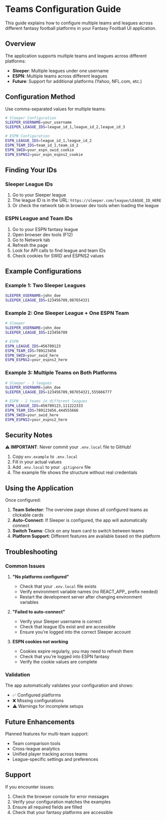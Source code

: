 # Teams Configuration Guide

This guide explains how to configure multiple teams and leagues across different fantasy football platforms in your Fantasy Football UI application.

## Overview

The application supports multiple teams and leagues across different platforms:
- **Sleeper**: Multiple leagues under one username
- **ESPN**: Multiple teams across different leagues
- **Future**: Support for additional platforms (Yahoo, NFL.com, etc.)

## Configuration Method

Use comma-separated values for multiple teams:

```bash
# Sleeper Configuration
SLEEPER_USERNAME=your_username
SLEEPER_LEAGUE_IDS=league_id_1,league_id_2,league_id_3

# ESPN Configuration
ESPN_LEAGUE_IDS=league_id_1,league_id_2
ESPN_TEAM_IDS=team_id_1,team_id_2
ESPN_SWID=your_espn_swid_cookie
ESPN_ESPNS2=your_espn_espns2_cookie
```

## Finding Your IDs

### Sleeper League IDs

1. Go to your Sleeper league
2. The league ID is in the URL: `https://sleeper.com/league/LEAGUE_ID_HERE`
3. Or check the network tab in browser dev tools when loading the league

### ESPN League and Team IDs

1. Go to your ESPN fantasy league
2. Open browser dev tools (F12)
3. Go to Network tab
4. Refresh the page
5. Look for API calls to find league and team IDs
6. Check cookies for SWID and ESPNS2 values

## Example Configurations

### Example 1: Two Sleeper Leagues

```bash
SLEEPER_USERNAME=john_doe
SLEEPER_LEAGUE_IDS=123456789,987654321
```

### Example 2: One Sleeper League + One ESPN Team

```bash
# Sleeper
SLEEPER_USERNAME=john_doe
SLEEPER_LEAGUE_IDS=123456789

# ESPN
ESPN_LEAGUE_IDS=456789123
ESPN_TEAM_IDS=789123456
ESPN_SWID=your_swid_here
ESPN_ESPNS2=your_espns2_here
```

### Example 3: Multiple Teams on Both Platforms

```bash
# Sleeper - 3 leagues
SLEEPER_USERNAME=john_doe
SLEEPER_LEAGUE_IDS=123456789,987654321,555666777

# ESPN - 2 teams in different leagues
ESPN_LEAGUE_IDS=456789123,111222333
ESPN_TEAM_IDS=789123456,444555666
ESPN_SWID=your_swid_here
ESPN_ESPNS2=your_espns2_here
```

## Security Notes

⚠️ **IMPORTANT**: Never commit your `.env.local` file to GitHub!

1. Copy `env.example` to `.env.local`
2. Fill in your actual values
3. Add `.env.local` to your `.gitignore` file
4. The example file shows the structure without real credentials

## Using the Application

Once configured:

1. **Team Selector**: The overview page shows all configured teams as clickable cards
2. **Auto-Connect**: If Sleeper is configured, the app will automatically connect
3. **Switch Teams**: Click on any team card to switch between teams
4. **Platform Support**: Different features are available based on the platform

## Troubleshooting

### Common Issues

1. **"No platforms configured"**
   - Check that your `.env.local` file exists
   - Verify environment variable names (no REACT_APP_ prefix needed)
   - Restart the development server after changing environment variables

2. **"Failed to auto-connect"**
   - Verify your Sleeper username is correct
   - Check that league IDs exist and are accessible
   - Ensure you're logged into the correct Sleeper account

3. **ESPN cookies not working**
   - Cookies expire regularly, you may need to refresh them
   - Check that you're logged into ESPN fantasy
   - Verify the cookie values are complete

### Validation

The app automatically validates your configuration and shows:
- ✅ Configured platforms
- ❌ Missing configurations
- ⚠️ Warnings for incomplete setups

## Future Enhancements

Planned features for multi-team support:
- Team comparison tools
- Cross-league analytics
- Unified player tracking across teams
- League-specific settings and preferences

## Support

If you encounter issues:
1. Check the browser console for error messages
2. Verify your configuration matches the examples
3. Ensure all required fields are filled
4. Check that your fantasy platforms are accessible
